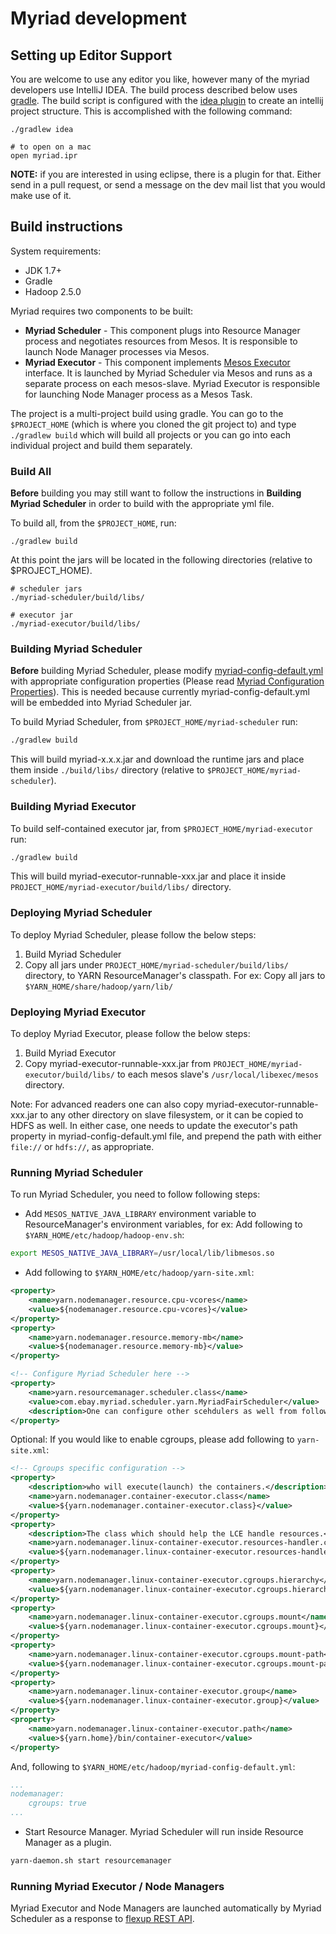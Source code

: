 # Myriad development

## Setting up Editor Support

You are welcome to use any editor you like, however many of the myriad developers use IntelliJ IDEA.   The build process described below uses [gradle](https://gradle.org/).   The build script is configured with the [idea plugin](https://docs.gradle.org/current/userguide/idea_plugin.html) to create an intellij project structure.   This is accomplished with the following command:

```
./gradlew idea

# to open on a mac
open myriad.ipr
```

**NOTE:** if you are interested in using eclipse, there is a plugin for that.  Either send in a pull request, or send a message on the dev mail list that you would make use of it.

## Build instructions
System requirements:
* JDK 1.7+
* Gradle
* Hadoop 2.5.0

Myriad requires two components to be built:
* **Myriad Scheduler** - This component plugs into Resource Manager process and negotiates resources from Mesos. It is responsible to launch Node Manager processes via Mesos.
* **Myriad Executor** - This component implements [Mesos Executor](http://mesos.apache.org/api/latest/java/org/apache/mesos/Executor.html) interface. It is launched by Myriad Scheduler via Mesos and runs as a separate process on each mesos-slave. Myriad Executor is responsible for launching Node Manager process as a Mesos Task.

The project is a multi-project build using gradle.  You can go to the `$PROJECT_HOME` (which is where you cloned the git project to) and type `./gradlew build` which will build all projects or you can go into each individual project and build them separately.

### Build All 
**Before** building you may still want to follow the instructions in **Building Myriad Scheduler** in order to build with the appropriate yml file.

To build all, from the `$PROJECT_HOME`, run:

```
./gradlew build
```

At this point the jars will be located in the following directories (relative to $PROJECT_HOME).

```
# scheduler jars
./myriad-scheduler/build/libs/

# executor jar
./myriad-executor/build/libs/

```

### Building Myriad Scheduler
**Before** building Myriad Scheduler, please modify [myriad-config-default.yml](../myriad-scheduler/src/main/resources/myriad-config-default.yml) with appropriate configuration properties (Please read  [Myriad Configuration Properties](myriad-configuration.md)). This is needed because currently myriad-config-default.yml will be embedded into Myriad Scheduler jar.

To build Myriad Scheduler, from `$PROJECT_HOME/myriad-scheduler` run:

```bash
./gradlew build
```

This will build myriad-x.x.x.jar and download the runtime jars and place them inside `./build/libs/` directory (relative to `$PROJECT_HOME/myriad-scheduler`).

### Building Myriad Executor
To build self-contained executor jar, from `$PROJECT_HOME/myriad-executor` run:

```bash
./gradlew build
```

This will build myriad-executor-runnable-xxx.jar and place it inside `PROJECT_HOME/myriad-executor/build/libs/` directory. 

### Deploying Myriad Scheduler

To deploy Myriad Scheduler, please follow the below steps:

1. Build Myriad Scheduler
2. Copy all jars under `PROJECT_HOME/myriad-scheduler/build/libs/` directory, to YARN ResourceManager's classpath. For ex: Copy all jars to `$YARN_HOME/share/hadoop/yarn/lib/`

### Deploying Myriad Executor
To deploy Myriad Executor, please follow the below steps:

1. Build Myriad Executor
2. Copy myriad-executor-runnable-xxx.jar from `PROJECT_HOME/myriad-executor/build/libs/` to each mesos slave's `/usr/local/libexec/mesos` directory. 

Note: For advanced readers one can also copy myriad-executor-runnable-xxx.jar to any other directory on slave filesystem, or it can be copied to HDFS as well. In either case, one needs to update the executor's path property in myriad-config-default.yml file, and prepend the path with either `file://` or `hdfs://`, as appropriate.  

### Running Myriad Scheduler
To run Myriad Scheduler, you need to follow following steps:

* Add `MESOS_NATIVE_JAVA_LIBRARY` environment variable to ResourceManager's environment variables, for ex: Add following to `$YARN_HOME/etc/hadoop/hadoop-env.sh`: 

```bash
export MESOS_NATIVE_JAVA_LIBRARY=/usr/local/lib/libmesos.so
```

* Add following to `$YARN_HOME/etc/hadoop/yarn-site.xml`:

```xml
<property>
    <name>yarn.nodemanager.resource.cpu-vcores</name>
    <value>${nodemanager.resource.cpu-vcores}</value>
</property>
<property>
    <name>yarn.nodemanager.resource.memory-mb</name>
    <value>${nodemanager.resource.memory-mb}</value>
</property>

<!-- Configure Myriad Scheduler here -->
<property>
    <name>yarn.resourcemanager.scheduler.class</name>
    <value>com.ebay.myriad.scheduler.yarn.MyriadFairScheduler</value>
    <description>One can configure other scehdulers as well from following list: com.ebay.myriad.scheduler.yarn.MyriadCapacityScheduler, com.ebay.myriad.scheduler.yarn.MyriadFifoScheduler</description>
</property>
```

Optional: If you would like to enable cgroups, please add following to ```yarn-site.xml```:

```xml
<!-- Cgroups specific configuration -->
<property>
    <description>who will execute(launch) the containers.</description>
    <name>yarn.nodemanager.container-executor.class</name>
    <value>${yarn.nodemanager.container-executor.class}</value>
</property>
<property>
    <description>The class which should help the LCE handle resources.</description>
    <name>yarn.nodemanager.linux-container-executor.resources-handler.class</name>
    <value>${yarn.nodemanager.linux-container-executor.resources-handler.class}</value>
</property>
<property>
    <name>yarn.nodemanager.linux-container-executor.cgroups.hierarchy</name>
    <value>${yarn.nodemanager.linux-container-executor.cgroups.hierarchy}</value>
</property>
<property>
    <name>yarn.nodemanager.linux-container-executor.cgroups.mount</name>
    <value>${yarn.nodemanager.linux-container-executor.cgroups.mount}</value>
</property>
<property>
    <name>yarn.nodemanager.linux-container-executor.cgroups.mount-path</name>
    <value>${yarn.nodemanager.linux-container-executor.cgroups.mount-path}</value>
</property>
<property>
    <name>yarn.nodemanager.linux-container-executor.group</name>
    <value>${yarn.nodemanager.linux-container-executor.group}</value>
</property>
<property>
    <name>yarn.nodemanager.linux-container-executor.path</name>
    <value>${yarn.home}/bin/container-executor</value>
</property>
```

And, following to `$YARN_HOME/etc/hadoop/myriad-config-default.yml`:

```yaml
...
nodemanager:
    cgroups: true
...
```

* Start Resource Manager. Myriad Scheduler will run inside Resource Manager as a plugin.

```bash
yarn-daemon.sh start resourcemanager
```
### Running Myriad Executor / Node Managers
Myriad Executor and Node Managers are launched automatically by Myriad Scheduler as a response to [flexup REST API](API.md).
